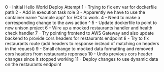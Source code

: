 0 - Initial Hello World Deploy Attempt
1 - Trying to fix env var for dockerfile path
2 - Add in execution task role
3 - Apparently we have to use the container name "sample app" for ECS to work.
4 - Need to make a corresponding change to the aws action ^
5 - Update dockerfile to point to new unison project
6 - Wire up a mocked restaurants handler and health check handler
7 - Try pointing frontend to AWS Gateway and also update backend to provide cors headers for restaurants endpoint
8 - Try to fix restaurants route (add headers to response instead of matching on headers in the request)
9 - Small change to mocked data formatting and removed cors headers from restaurants reponses
10 - Undo previous cors header changes since it stopped working
11 - Deploy changes to use dynamic data on the restaurants endpoint